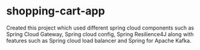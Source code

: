 # shopping-cart-app
Created this project which used different spring cloud components such as Spring Cloud Gateway,  Spring cloud config, Spring Resilience4J along with features such as  Spring cloud load balancer and Spring for Apache Kafka.
